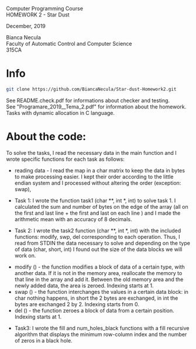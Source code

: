 Computer Programming Course \
HOMEWORK 2 - Star Dust 

December, 2019 

Bianca Necula \
Faculty of Automatic Control and Computer Science \
315CA 

# Info
```bash
git clone https://github.com/BiancaNecula/Star-dust-Homework2.git
```
See README.check.pdf for informations about checker and testing. \
See "Programare_2019__Tema_2.pdf" for information about the homework. \
Tasks with dynamic allocation in C language.

# About the code:

To solve the tasks, I read the necessary data in the main function and I wrote specific functions for each task as follows:

- reading data - I read the map in a char matrix to keep the data in bytes to make processing easier. I kept their order according to the little endian system and I processed without altering the order (exception: swap),

* Task 1: I wrote the function task1 (char **, int *, int) to solve task 1. I calculated the sum and number of bytes on the edge of the array (all on the first and last line + the first and last on each line ) and I made the arithmetic mean with an accuracy of 8 decimals.

* Task 2: I wrote the task2 function (char **, int *, int) with the included functions: modify, swp, del corresponding to each operation. Thus, I read from STDIN the data necessary to solve and depending on the type of data (char, short, int) I found out the size of the data blocks we will work on.
- modify () - the function modifies a block of data of a certain type, with another data. If it is not in the memory area, reallocate the memory to that line in the array and add it. Between the old memory area and the newly added data, the area is zeroed. Indexing starts at 1.
- swap () - the function interchanges the values ​​in a certain data block: in char nothing happens, in short the 2 bytes are exchanged, in int the bytes are exchanged 2 by 2. Indexing starts from 0.
- del () - the function zeroes a block of data from a certain position. Indexing starts at 1.

* Task3: I wrote the fill and num_holes_black functions with a fill recursive algorithm that displays the minimum row-column index and the number of zeros in a black hole.
